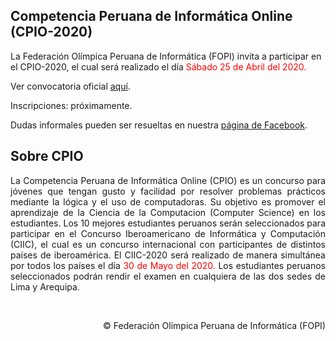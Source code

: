 ## Competencia Peruana de Informática Online (CPIO-2020)

La Federación Olímpica Peruana de Informática (FOPI) invita a participar en el CPIO-2020, el cual será realizado el día
<span style="color:red">Sábado 25 de Abril del 2020.</span>

Ver convocatoria oficial [aquí](archivos/convocatoria-2020.pdf).

Inscripciones: próximamente.

<!--Inscripciones [aquí](https://forms.gle/Fb zCp8bnEZRhKeC46)
 <span style="color:red">hasta el 21 de Abril del 2020.</span>-->

Dudas informales pueden ser resueltas en nuestra [página de Facebook](https://www.facebook.com/InformaticaPe/).

## Sobre CPIO

<div style="text-align: justify">
La Competencia Peruana de Informática Online (CPIO)
es un concurso para jóvenes que tengan gusto y facilidad por resolver problemas prácticos mediante la lógica y el uso de computadoras.
Su objetivo es promover el aprendizaje de la Ciencia de la
Computacion (Computer Science) en los estudiantes.
Los 10 mejores estudiantes peruanos serán seleccionados
para participar en el Concurso Iberoamericano de Informática y Computación (CIIC), el cual es un concurso internacional con participantes
de distintos países de iberoamérica.
El CIIC-2020 será realizado de manera simultánea por todos los países
el día <span style="color:red">30 de Mayo del 2020.</span>
Los estudiantes peruanos seleccionados podrán rendir el examen
en cualquiera de las dos sedes de Lima y Arequipa.
</div>

&nbsp;&nbsp;&nbsp;
<div style="text-align: right">
&copy; Federación Olímpica Peruana de Informática (FOPI)
</div>


